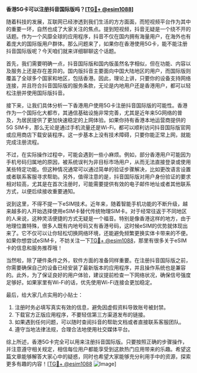 **香港5G卡可以注册抖音国际版吗？[[TG💪+ @esim1088](https://t.me/s/esim1088)]**

随着科技的发展，互联网已经渗透到我们生活的方方面面，而短视频平台作为其中的重要一环，自然也成了大家关注的焦点。提到短视频，抖音无疑是一个绕不开的话题。作为一个风靡全球的应用程序，抖音不仅在国内拥有海量用户，在海外也有着庞大的国际版用户群体。那么问题来了，如果你在香港使用5G卡，能不能注册抖音国际版呢？今天咱们就来详细聊聊这个话题。

首先，我们需要明确一点，抖音国际版和国内版虽然名字相似，但在功能、内容以及服务上还是存在差异的。国内版抖音主要面向中国大陆地区的用户，而国际版则覆盖了全球多个国家和地区，包括香港。因此，理论上讲，只要你的设备支持网络连接，并且符合抖音国际版的服务条款，无论是内地用户还是香港用户，都可以轻松注册并使用国际版抖音。

接下来，让我们具体分析一下香港用户使用5G卡注册抖音国际版的可能性。香港作为一个国际化大都市，其通信基础设施非常完善，尤其是近年来5G网络的普及，为居民提供了更加快速稳定的上网体验。如果你持有香港本地运营商提供的5G SIM卡，那么无论是通过手机流量还是Wi-Fi，都可以顺利访问抖音国际版官网或应用商店下载安装程序。这一步基本上没有技术障碍，只要你能正常上网，就能完成注册流程。

不过，在实际操作过程中，可能会遇到一些小麻烦。例如，部分香港用户可能因为手机号码归属地的原因，被系统误判为非目标市场用户，从而无法直接登录或使用某些特定功能。但这种情况通常可以通过简单的验证步骤解决，比如更改语言设置或者联系客服寻求帮助。另外，值得注意的是，抖音国际版对用户身份验证的要求相对较高，尤其是在首次注册时，可能需要提供有效的电子邮件地址或者其他联系方式，以便后续接收重要通知。

说到这里，不得不提一下eSIM技术。近年来，随着智能手机功能的不断升级，越来越多的人开始选择使用eSIM卡替代传统物理SIM卡。对于经常往返于不同地区的人来说，这种灵活便捷的方式无疑是一个福音。特别是像香港这样的地方，由于地理位置特殊，很多人既有内地号码又有香港号码，这时候eSIM的优势就体现出来了。它不仅可以让你轻松切换网络环境，还能避免频繁更换实体卡带来的不便。如果你想尝试eSIM卡，不妨关注一下[TG💪+ @esim1088](https://t.me/s/esim1088)，那里有很多关于eSIM卡的信息和服务推荐哦！

当然啦，除了硬件条件之外，软件方面的准备同样重要。在注册抖音国际版之前，你需要确保自己的设备已经安装了最新版本的应用程序，并且操作系统也是兼容的。此外，为了保证良好的用户体验，建议提前检查一下网络状况，确保信号强度足够好。如果家里有Wi-Fi的话，优先使用Wi-Fi连接会更加稳定。

最后，给大家几点实用的小贴士：
1. 注册时务必填写真实有效的信息，避免因虚假资料导致账号被封禁。
2. 下载官方正版应用程序，不要轻信第三方渠道发布的链接。
3. 如果遇到任何问题，可以随时查阅抖音的帮助文档或者直接联系客服团队。
4. 遵守当地法律法规，合理合法地使用社交媒体平台。

综上所述，香港5G卡完全可以用来注册抖音国际版。只要按照正确的步骤操作，并注意遵守相关规定，相信每位用户都能享受到这款热门应用带来的乐趣。希望这篇文章能够解答大家心中的疑惑，同时也希望大家能够充分利用手中的资源，探索更多有趣的内容！[[TG💪+ @esim1088](https://t.me/s/esim1088) ![Image](https://i.postimg.cc/4NQfJmqS/Snipaste-2025-05-13-00-14-12.png)]